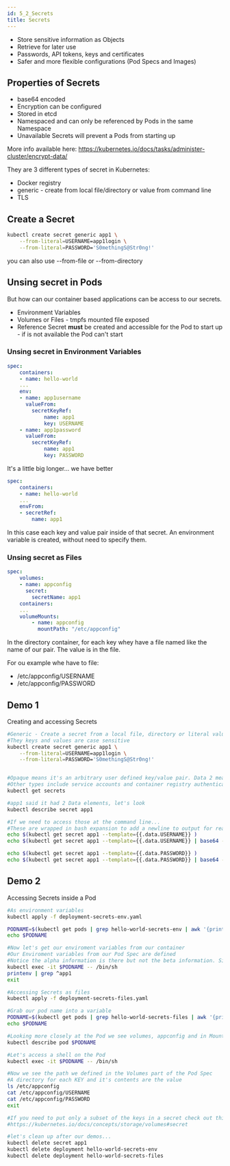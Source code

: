```yaml
---
id: 5_2_Secrets
title: Secrets
---
```


* Store sensitive information as Objects
* Retrieve for later use
* Passwords, API tokens, keys and certificates
* Safer and more flexible configurations (Pod Specs and Images)

## Properties of Secrets
* base64 encoded
* Encryption can be configured
* Stored in etcd
* Namespaced and can only be referenced by Pods in the same Namespace
* Unavailable Secrets will prevent a Pods from starting up

More info available here: https://kubernetes.io/docs/tasks/administer-cluster/encrypt-data/

They are 3 different types of secret in Kubernetes:
* Docker registry
* generic - create from local file/directory or value from command line
* TLS

## Create a Secret
```bash
kubectl create secret generic app1 \
    --from-literal=USERNAME=app1login \
    --from-literal=PASSWORD='S0methingS@Str0ng!'
```

you can also use --from-file or --from-directory

## Unsing secret in Pods
But how can our container based applications can be access to our secrets.
* Environment Variables
* Volumes or Files - tmpfs mounted file exposed
* Reference Secret __must__ be created and accessible for the Pod to start up - if is not available the Pod can't start

### Unsing secret in Environment Variables
```yaml
spec:
    containers:
    - name: hello-world
    ...
    env:
    - name: app1username
      valueFrom:
        secretKeyRef:
            name: app1
            key: USERNAME
    - name: app1password
      valueFrom:
        secretKeyRef:
            name: app1
            key: PASSWORD
```

It's a little big longer... we have better
```yaml
spec:
    containers:
    - name: hello-world
    ...
    envFrom:
    - secretRef:
        name: app1
```
In this case each key and value pair inside of that secret. An environment variable is created, without need to specify them.

### Unsing secret as Files
```yaml
spec:
    volumes:
    - name: appconfig
      secret:
        secretName: app1
    containers:
    ...
    volumeMounts:
        - name: appconfig
          mountPath: "/etc/appconfig"
```
In the directory container, for each key whey have a file named like the name of our pair. The value is in the file.

For ou example whe have to file:
* /etc/appconfig/USERNAME
* /etc/appconfig/PASSWORD

## Demo 1
Creating and accessing Secrets
```bash
#Generic - Create a secret from a local file, directory or literal value
#They keys and values are case sensitive
kubectl create secret generic app1 \
    --from-literal=USERNAME=app1login \
    --from-literal=PASSWORD='S0methingS@Str0ng!'


#Opaque means it's an arbitrary user defined key/value pair. Data 2 means two key/value pairs in the secret.
#Other types include service accounts and container registry authentication info
kubectl get secrets

#app1 said it had 2 Data elements, let's look
kubectl describe secret app1

#If we need to access those at the command line...
#These are wrapped in bash expansion to add a newline to output for readability
echo $(kubectl get secret app1 --template={{.data.USERNAME}} )
echo $(kubectl get secret app1 --template={{.data.USERNAME}} | base64 --decode )

echo $(kubectl get secret app1 --template={{.data.PASSWORD}} )
echo $(kubectl get secret app1 --template={{.data.PASSWORD}} | base64 --decode )
```

## Demo 2
Accessing Secrets inside a Pod

```bash
#As environment variables
kubectl apply -f deployment-secrets-env.yaml

PODNAME=$(kubectl get pods | grep hello-world-secrets-env | awk '{print $1}' | head -n 1)
echo $PODNAME

#Now let's get our enviroment variables from our container
#Our Enviroment variables from our Pod Spec are defined
#Notice the alpha information is there but not the beta information. Since beta wasn't defined when the Pod started.
kubectl exec -it $PODNAME -- /bin/sh
printenv | grep ^app1
exit
```
```bash
#Accessing Secrets as files
kubectl apply -f deployment-secrets-files.yaml

#Grab our pod name into a variable
PODNAME=$(kubectl get pods | grep hello-world-secrets-files | awk '{print $1}' | head -n 1)
echo $PODNAME

#Looking more closely at the Pod we see volumes, appconfig and in Mounts...
kubectl describe pod $PODNAME

#Let's access a shell on the Pod
kubectl exec -it $PODNAME -- /bin/sh

#Now we see the path we defined in the Volumes part of the Pod Spec
#A directory for each KEY and it's contents are the value
ls /etc/appconfig
cat /etc/appconfig/USERNAME
cat /etc/appconfig/PASSWORD
exit
```

```bash
#If you need to put only a subset of the keys in a secret check out this line here and look at items
#https://kubernetes.io/docs/concepts/storage/volumes#secret

#let's clean up after our demos...
kubectl delete secret app1
kubectl delete deployment hello-world-secrets-env
kubectl delete deployment hello-world-secrets-files
```